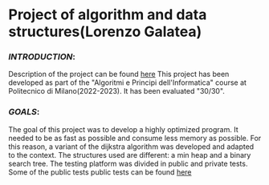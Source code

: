 # Project of algorithm and data structures(Lorenzo Galatea)

### _INTRODUCTION_:
Description of the project can be found [here](https://github.com/LorenzoGalatea/PROVA-FINALE-PROGETTO-DI-ALGORITMI-E-STRUTTURE-DATI-/blob/86cdcb8b0fd9d2b43c5ef6ea71dbfa5e4a77b4bd/project%20specifications/2022_2023.pdf)
This project has been developed as part of the "Algoritmi e Principi dell'Informatica" course at Politecnico di Milano(2022-2023). It has been evaluated "30/30".


### _GOALS_:
The goal of this project was to develop a highly optimized program. It needed to be as fast as possible and consume less memory as possible.
For this reason, a variant of the dijkstra algorithm was developed and adapted to the context. The structures used are different: a min heap and a binary search tree.
The testing platform was divided in public and private tests. Some of the public tests public tests can be found [here](https://github.com/LorenzoGalatea/PROVA-FINALE-PROGETTO-DI-ALGORITMI-E-STRUTTURE-DATI-/tree/86cdcb8b0fd9d2b43c5ef6ea71dbfa5e4a77b4bd/project%20specifications/test%20archive)
